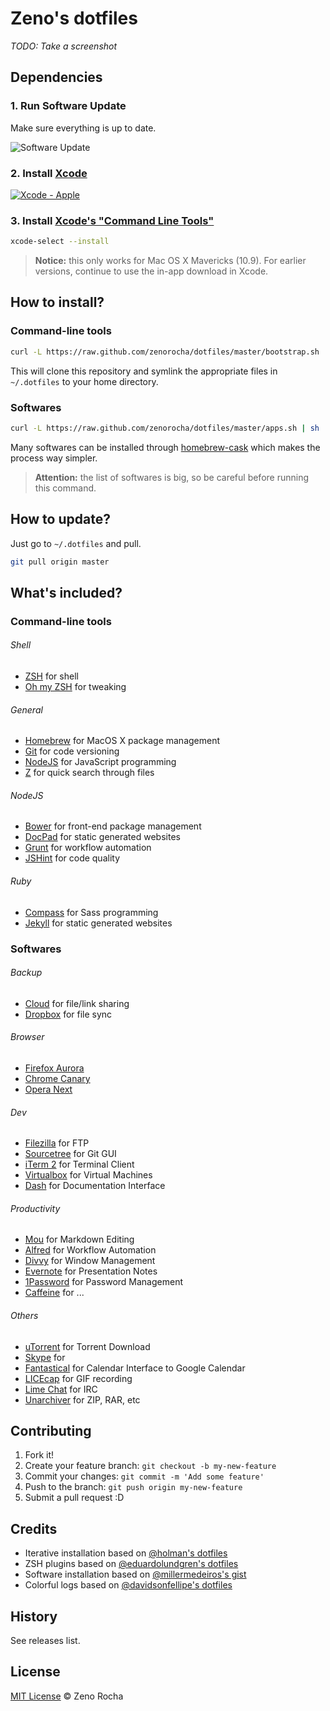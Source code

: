 # Zeno's dotfiles

*TODO: Take a screenshot*

## Dependencies

### 1. Run Software Update

Make sure everything is up to date.

![Software Update](http://f.cl.ly/items/382O04411U0a1i0G2E3j/software-update.png)

### 2. Install [Xcode](https://itunes.apple.com/us/app/xcode/id497799835)

[![Xcode - Apple](http://r.mzstatic.com/images/web/linkmaker/badge_macappstore-lrg.gif)](https://itunes.apple.com/us/app/xcode/id497799835)

### 3. Install [Xcode's "Command Line Tools"](https://developer.apple.com/downloads/index.action)

```sh
xcode-select --install
```

> **Notice:** this only works for Mac OS X Mavericks (10.9). For earlier versions, continue to use the in-app download in Xcode.

## How to install?

### Command-line tools

```sh
curl -L https://raw.github.com/zenorocha/dotfiles/master/bootstrap.sh | sh
```

This will clone this repository and symlink the appropriate files in `~/.dotfiles` to your home directory.

### Softwares

```sh
curl -L https://raw.github.com/zenorocha/dotfiles/master/apps.sh | sh
```

Many softwares can be installed through [homebrew-cask](https://github.com/phinze/homebrew-cask) which makes the process way simpler.

> **Attention:** the list of softwares is big, so be careful before running this command.

## How to update?

Just go to `~/.dotfiles` and pull.

```sh
git pull origin master
```

## What's included?

### Command-line tools

###### Shell

* [ZSH](http://www.zsh.org/) for shell
* [Oh my ZSH](https://github.com/robbyrussell/oh-my-zsh) for tweaking

###### General

* [Homebrew](http://mxcl.github.com/homebrew/) for MacOS X package management
* [Git](http://git-scm.com) for code versioning
* [NodeJS]() for JavaScript programming
* [Z]() for quick search through files

###### NodeJS

* [Bower]() for front-end package management
* [DocPad]() for static generated websites
* [Grunt]() for workflow automation
* [JSHint]() for code quality

###### Ruby

* [Compass]() for Sass programming
* [Jekyll]() for static generated websites

### Softwares

###### Backup

* [Cloud]() for file/link sharing
* [Dropbox]() for file sync

###### Browser

* [Firefox Aurora]()
* [Chrome Canary]()
* [Opera Next]()

###### Dev

* [Filezilla]() for FTP
* [Sourcetree]() for Git GUI
* [iTerm 2]() for Terminal Client
* [Virtualbox]() for Virtual Machines
* [Dash](http://kapeli.com/) for Documentation Interface

###### Productivity

* [Mou]() for Markdown Editing
* [Alfred](http://www.alfredapp.com/) for Workflow Automation
* [Divvy](http://mizage.com/divvy/) for Window Management
* [Evernote]() for Presentation Notes
* [1Password]() for Password Management
* [Caffeine]() for ...

###### Others

* [uTorrent](http://www.utorrent.com/) for Torrent Download
* [Skype]() for 
* [Fantastical](http://flexibits.com/fantastical) for Calendar Interface to Google Calendar
* [LICEcap]() for GIF recording
* [Lime Chat]() for IRC
* [Unarchiver]() for ZIP, RAR, etc

## Contributing

1. Fork it!
2. Create your feature branch: `git checkout -b my-new-feature`
3. Commit your changes: `git commit -m 'Add some feature'`
4. Push to the branch: `git push origin my-new-feature`
5. Submit a pull request :D

## Credits

* Iterative installation based on [@holman's dotfiles](https://github.com/holman/dotfiles)
* ZSH plugins based on [@eduardolundgren's dotfiles](https://github.com/eduardolundgren/dotfiles)
* Software installation based on [@millermedeiros's gist](https://gist.github.com/millermedeiros/6615994)
* Colorful logs based on [@davidsonfellipe's dotfiles](https://github.com/davidsonfellipe/dotfiles)

## History

See releases list.

## License

[MIT License](http://zenorocha.mit-license.org/) © Zeno Rocha